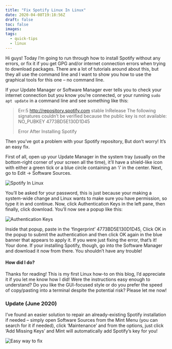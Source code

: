 ```yaml
---
title: "Fix Spotify Linux In Linux"
date: 2020-04-08T19:18:56Z
draft: false
toc: false
images:
tags: 
  - quick-tips
  - linux
---
```


Hi guys! Today I’m going to run through how to install Spotify without any errors, or fix it if you get GPG and/or internet connection errors when trying to download packages. There are a lot of tutorials around about this, but they all use the command line and I want to show you how to use the graphical tools for this one – no command line.

If your Update Manager or Software Manager ever tells you to check your internet connection but you know you’re connected, or your running `sudo apt update` in a command line and see something like this:

> Err:5 http://repository.spotify.com stable InRelease The following signatures couldn’t be verified because the public key is not available: NO_PUBKEY 4773BD5E130D1D45
>
> Error After Installing Spotify

Then you’ve got a problem with your Spotify repository, But don’t worry! It’s an easy fix.

First of all, open up your Update Manager in the system tray (usually on the bottom-right corner of your screen all the time), it’ll have a shield-like icon with either a green tick or a blue circle containing an ‘i’ in the center. Next, go to Edit -> Software Sources.

![Spotify In Linux](/images/spotify1.png)

You’ll be asked for your password, this is just because your making a system-wide change and Linux wants to make sure you have permission, so type it in and continue. Now, click Authentication Keys in the left pane, then finally, click download. You’ll now see a popup like this:

![Authentication Keys](/images/spotify2.png)

Inside that popup, paste in the ‘fingerprint’ 4773BD5E130D1D45, Click OK in the popup to submit the authentication and then click OK again in the blue banner that appears to apply it. If you were just fixing the error, that’s it! Your done. If your installing Spotify, though, go into the Software Manager and download it now from there. You shouldn’t have any trouble!

#### How did I do?

Thanks for reading! This is my first Linux how-to on this blog, I’d appreciate it if you let me know how I did! Were the instructions easy enough to understand? Do you like the GUI-focused style or do you prefer the speed of copy/pasting into a terminal despite the potential risk? Please let me now!

### Update (June 2020)

I’ve found an easier solution to repair an already-existing Spotify installation if needed – simply open Software Sources from the Mint Menu (you can search for it if needed), click ‘Maintenance’ and from the options, just click ‘Add Missing Keys’ and Mint will automatically add Spotify’s key for you!

![Easy way to fix](/images/fix-spotify-update.png)